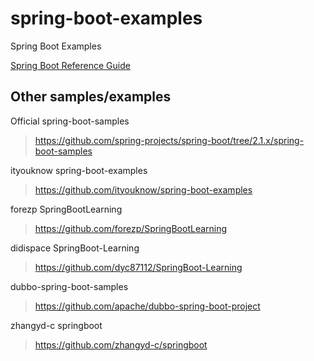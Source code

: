 # spring-boot-examples
Spring Boot Examples

[Spring Boot Reference Guide](https://docs.spring.io/spring-boot/docs/2.5.x/reference/htmlsingle/)

## Other samples/examples

Official spring-boot-samples
> https://github.com/spring-projects/spring-boot/tree/2.1.x/spring-boot-samples

ityouknow spring-boot-examples
> https://github.com/ityouknow/spring-boot-examples

forezp SpringBootLearning
> https://github.com/forezp/SpringBootLearning

didispace SpringBoot-Learning
> https://github.com/dyc87112/SpringBoot-Learning

dubbo-spring-boot-samples
> https://github.com/apache/dubbo-spring-boot-project

zhangyd-c springboot
> https://github.com/zhangyd-c/springboot

